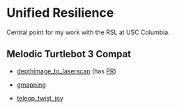 # Unified Resilience

Central point for my work with the RSL at USC Columbia.

## Melodic Turtlebot 3 Compat

-   [depthimage_to_laserscan](https://github.com/ros-perception/depthimage_to_laserscan/issues/31)
    (has [PR](https://github.com/ros-perception/depthimage_to_laserscan/pull/27))

-   [gmapping](https://github.com/ros-perception/slam_gmapping/issues/63)

-   [teleop_twist_joy](https://github.com/ros-teleop/teleop_twist_joy/issues/28)
